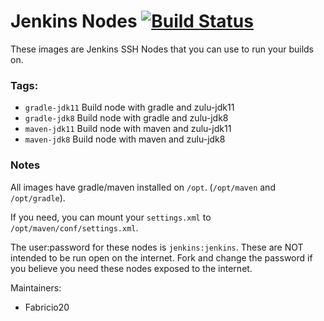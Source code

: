 # Jenkins Nodes [![Build Status](https://travis-ci.com/Fabricio20/Jenkins-Nodes.svg?branch=master)](https://travis-ci.com/Fabricio20/Jenkins-Nodes)

These images are Jenkins SSH Nodes that you can use to run your builds on.

### Tags:

- `gradle-jdk11` Build node with gradle and zulu-jdk11
- `gradle-jdk8` Build node with gradle and zulu-jdk8
- `maven-jdk11` Build node with maven and zulu-jdk11
- `maven-jdk8` Build node with maven and zulu-jdk8

### Notes

All images have gradle/maven installed on `/opt`. (`/opt/maven` and `/opt/gradle`).

If you need, you can mount your `settings.xml` to `/opt/maven/conf/settings.xml`.

The user:password for these nodes is `jenkins:jenkins`. These are NOT intended to be run open on the internet.
Fork and change the password if you believe you need these nodes exposed to the internet.

Maintainers:
- Fabricio20
